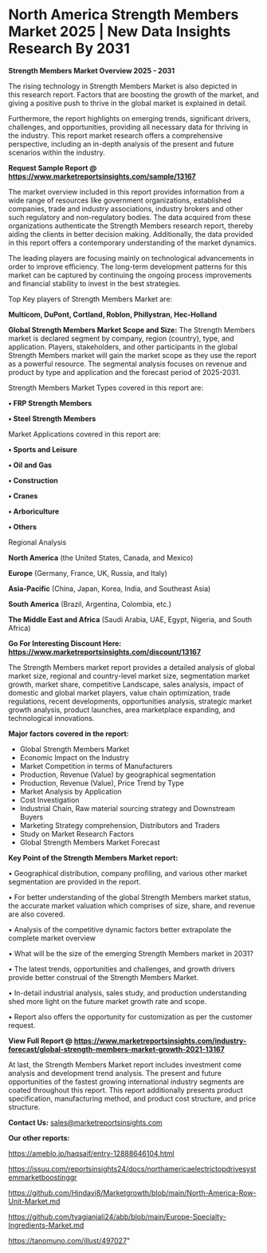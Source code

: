 # North America Strength Members Market 2025 | New Data Insights Research By 2031

<Strong> Strength Members Market Overview 2025 - 2031</strong>

The rising technology in Strength Members Market is also depicted in this research report. Factors that are boosting the growth of the market, and giving a positive push to thrive in the global market is explained in detail.

Furthermore, the report highlights on emerging trends, significant drivers, challenges, and opportunities, providing all necessary data for thriving in the industry. This report market research offers a comprehensive perspective, including an in-depth analysis of the present and future scenarios within the industry.

<strong>Request Sample Report @ <a href=https://www.marketreportsinsights.com/sample/13167>https://www.marketreportsinsights.com/sample/13167</a></strong>

The market overview included in this report provides information from a wide range of resources like government organizations, established companies, trade and industry associations, industry brokers and other such regulatory and non-regulatory bodies. The data acquired from these organizations authenticate the Strength Members research report, thereby aiding the clients in better decision making. Additionally, the data provided in this report offers a contemporary understanding of the market dynamics.

The leading players are focusing mainly on technological advancements in order to improve efficiency. The long-term development patterns for this market can be captured by continuing the ongoing process improvements and financial stability to invest in the best strategies.

Top Key players of Strength Members Market are:

<strong>Multicom, DuPont, Cortland, Roblon, Phillystran, Hec-Holland</strong>

<strong><b>Global Strength Members Market Scope and Size:</b></strong>
The Strength Members market is declared segment by company, region (country), type, and application. Players, stakeholders, and other participants in the global Strength Members market will gain the market scope as they use the report as a powerful resource. The segmental analysis focuses on revenue and product by type and application and the forecast period of 2025-2031.

Strength Members Market Types covered in this report are:

<strong>• FRP Strength Members

• Steel Strength Members</strong>

Market Applications covered in this report are:

<strong>• Sports and Leisure

• Oil and Gas

• Construction

• Cranes

• Arboriculture

• Others</strong> 

Regional Analysis

<strong>North America</strong> (the United States, Canada, and Mexico)

<strong>Europe</strong> (Germany, France, UK, Russia, and Italy)

<strong>Asia-Pacific</strong> (China, Japan, Korea, India, and Southeast Asia)

<strong>South America</strong> (Brazil, Argentina, Colombia, etc.)

<strong>The Middle East and Africa</strong> (Saudi Arabia, UAE, Egypt, Nigeria, and South Africa)

<strong>Go For Interesting Discount Here: <a href=https://www.marketreportsinsights.com/discount/13167>https://www.marketreportsinsights.com/discount/13167</a></strong>

The Strength Members market report provides a detailed analysis of global market size, regional and country-level market size, segmentation market growth, market share, competitive Landscape, sales analysis, impact of domestic and global market players, value chain optimization, trade regulations, recent developments, opportunities analysis, strategic market growth analysis, product launches, area marketplace expanding, and technological innovations.

<strong><b>Major factors covered in the report:</b></strong>
<ul>
  <li>Global Strength Members Market </li>
  <li>Economic Impact on the Industry</li>
  <li>Market Competition in terms of Manufacturers</li>
  <li>Production, Revenue (Value) by geographical segmentation</li>
  <li>Production, Revenue (Value), Price Trend by Type</li>
  <li>Market Analysis by Application</li>
  <li>Cost Investigation</li>
  <li>Industrial Chain, Raw material sourcing strategy and Downstream Buyers</li>
  <li>Marketing Strategy comprehension, Distributors and Traders</li>
  <li>Study on Market Research Factors</li>
  <li>Global Strength Members Market Forecast</li>
</ul>

<strong><b>Key Point of the Strength Members Market report:</b></strong>

• Geographical distribution, company profiling, and various other market segmentation are provided in the report.

• For better understanding of the global Strength Members market status, the accurate market valuation which comprises of size, share, and revenue are also covered.

• Analysis of the competitive dynamic factors better extrapolate the complete market overview

• What will be the size of the emerging Strength Members market in 2031?

• The latest trends, opportunities and challenges, and growth drivers provide better construal of the Strength Members Market.

• In-detail industrial analysis, sales study, and production understanding shed more light on the future market growth rate and scope.

• Report also offers the opportunity for customization as per the customer request.

<strong><b>View Full Report @ <a href=https://www.marketreportsinsights.com/industry-forecast/global-strength-members-market-growth-2021-13167>https://www.marketreportsinsights.com/industry-forecast/global-strength-members-market-growth-2021-13167</a></b></strong>


At last, the Strength Members Market report includes investment come analysis and development trend analysis. The present and future opportunities of the fastest growing international industry segments are coated throughout this report. This report additionally presents product specification, manufacturing method, and product cost structure, and price structure.

<strong>Contact Us:</strong>
sales@marketreportsinsights.com

<strong>Our other reports:</strong>

<a href=https://ameblo.jp/haqsaif/entry-12888646104.html>https://ameblo.jp/haqsaif/entry-12888646104.html</a>

<a href=https://issuu.com/reportsinsights24/docs/northamericaelectrictopdrivesystemmarketboostinggr>https://issuu.com/reportsinsights24/docs/northamericaelectrictopdrivesystemmarketboostinggr</a>

<a href=https://github.com/Hindavi8/Marketgrowth/blob/main/North-America-Row-Unit-Market.md>https://github.com/Hindavi8/Marketgrowth/blob/main/North-America-Row-Unit-Market.md</a>

<a href=https://github.com/tyagianjali24/abb/blob/main/Europe-Specialty-Ingredients-Market.md>https://github.com/tyagianjali24/abb/blob/main/Europe-Specialty-Ingredients-Market.md</a>

<a href=https://tanomuno.com/illust/497027>https://tanomuno.com/illust/497027</a>"
